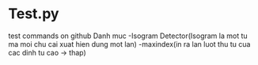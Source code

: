 # Test.py
test commands on github
Danh muc
-Isogram Detector(Isogram la mot tu ma moi chu cai xuat hien dung  mot lan)
-maxindex(in ra lan luot thu tu cua cac dinh tu cao -> thap)
